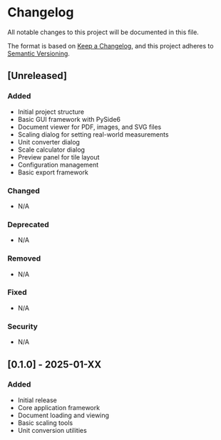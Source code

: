 # Changelog

All notable changes to this project will be documented in this file.

The format is based on [Keep a Changelog](https://keepachangelog.com/en/1.0.0/),
and this project adheres to [Semantic Versioning](https://semver.org/spec/v2.0.0.html).

## [Unreleased]

### Added
- Initial project structure
- Basic GUI framework with PySide6
- Document viewer for PDF, images, and SVG files
- Scaling dialog for setting real-world measurements
- Unit converter dialog
- Scale calculator dialog
- Preview panel for tile layout
- Configuration management
- Basic export framework

### Changed
- N/A

### Deprecated
- N/A

### Removed
- N/A

### Fixed
- N/A

### Security
- N/A

## [0.1.0] - 2025-01-XX

### Added
- Initial release
- Core application framework
- Document loading and viewing
- Basic scaling tools
- Unit conversion utilities
